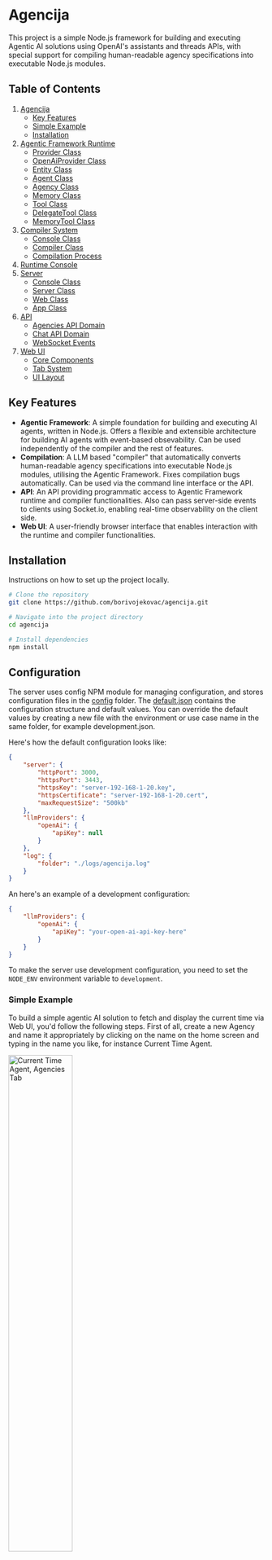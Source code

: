 
# Agencija

This project is a simple Node.js framework for building and executing Agentic AI solutions using OpenAI's assistants and threads APIs, with special support for compiling human-readable agency specifications into executable Node.js modules.

## Table of Contents

1. [Agencija](#agencija)
   - [Key Features](#key-features)
   - [Simple Example](#simple-example)
   - [Installation](#installation)
2. [Agentic Framework Runtime](#agentic-framework-runtime)
   - [Provider Class](#provider-class)
   - [OpenAiProvider Class](#openai-provider-class)
   - [Entity Class](#entity-class)
   - [Agent Class](#agent-class)
   - [Agency Class](#agency-class)
   - [Memory Class](#memory-class)
   - [Tool Class](#tool-class)
   - [DelegateTool Class](#delegate-tool-class)
   - [MemoryTool Class](#memory-tool-class)
3. [Compiler System](#compiler-system)
   - [Console Class](#console-class)
   - [Compiler Class](#compiler-class)
   - [Compilation Process](#compilation-process)
4. [Runtime Console](#runtime-console)
5. [Server](#server)
   - [Console Class](#console-class-1)
   - [Server Class](#server-class)
   - [Web Class](#web-class)
   - [App Class](#app-class)
6. [API](#api)
   - [Agencies API Domain](#agencies-api-domain)
   - [Chat API Domain](#chat-api-domain)
   - [WebSocket Events](#websocket-events)
7. [Web UI](#web-ui)
    - [Core Components](#core-components)
    - [Tab System](#tab-system)
    - [UI Layout](#ui-layout)

## Key Features

-  **Agentic Framework**: A simple foundation for building and executing AI agents, written in Node.js. Offers a flexible and extensible architecture for building AI agents with event-based obsevability. Can be used independently of the compiler and the rest of features.
-  **Compilation**: A LLM based "compiler" that automatically converts human-readable agency specifications into executable Node.js modules, utilising the Agentic Framework. Fixes compilation bugs automatically. Can be used via the command line interface or the API.
-  **API**: An API providing programmatic access to Agentic Framework runtime and compiler functionalities. Also can pass server-side events to clients using Socket.io, enabling real-time observability on the client side.
-  **Web UI**: A user-friendly browser interface that enables interaction with the runtime and compiler functionalities.

## Installation
Instructions on how to set up the project locally.
```bash
# Clone the repository
git clone https://github.com/borivojekovac/agencija.git

# Navigate into the project directory
cd agencija

# Install dependencies
npm install
```

## Configuration
The server uses config NPM module for managing configuration, and stores configuration files in the [config](config) folder. The [default.json](config/default.json) contains the configuration structure and default values. You can override the default values by creating a new file with the environment or use case name in the same folder, for example development.json.

Here's how the default configuration looks like:

```json
{
    "server": {
        "httpPort": 3000,
        "httpsPort": 3443,
        "httpsKey": "server-192-168-1-20.key",
        "httpsCertificate": "server-192-168-1-20.cert",
        "maxRequestSize": "500kb"
    },
    "llmProviders": {
        "openAi": {
            "apiKey": null
        }
    },
    "log": {
        "folder": "./logs/agencija.log"
    }
}
```

An here's an example of a development configuration:

```json
{
    "llmProviders": {
        "openAi": {
            "apiKey": "your-open-ai-api-key-here"
        }
    }
}
```

To make the server use development configuration, you need to set the `NODE_ENV` environment variable to `development`.

### Simple Example

To build a simple agentic AI solution to fetch and display the current time via Web UI, you'd follow the following steps. First of all, create a new Agency and name it appropriately by clicking on the name on the home screen and typing in the name you like, for instance Current Time Agent.

<img src="img/readme/CurrentTimeAgent-agencies.png" alt="Current Time Agent, Agencies Tab" width="50%"/>

You'd then switch to the spec tab, and write down a human-readable agency specification like this:

**Current Time Agent.txt**

```text
# Time Aware Agent
Helpfull for a wide range of topics, can use a Tool tell time.
Time can also be requested for a specific time zone, in which case the Agent remembers the time zone for future reference.
```

<img src="img/readme/CurrentTimeAgent-spec.png" alt="Current Time Agent, Spec Tab" width="50%"/>

You would then use compiler to turn this into executable Node.js module either by running a command-line command or using "Compile" button on the Spec Tab.

```bash
node compiler/console.js "agency=Current Time Agent"
```

The compiler would produce a code similar to this:

**Current Time Agent.js**

```js
import Agent from "../runtime/agent.js";
import Tool from "../runtime/tool.js";

class GetTimeTool extends Tool {

    constructor() {

        super({
            name: "getTimeTool",
            args: {
                timezone: false // not required
            }
        });
    }

    description() {

        return {
            type: "function",
            function: {
                name: this.name,
                description: "This tool returns the current system time as a JSON object with properties for hour, minute, and second. It provides up-to-date time information, ensuring accurate time retrieval when needed. No parameters are required for its execution.",
                parameters: {
                    type: "object",
                    properties: {
                        timezone: {
                            type: "string",
                            description: "Timezone to return the current time for. Uses IANA Time Zone Database format (for example: \"Asia/Tokyo\", \"America/New_York\", \"Europe/London\"...)"
                        }
                    }
                }
            }
        };
    }

    async execute(params) {

        const timezone = params.timezone;

        const now = new Date();
        
        if (!timezone) {

            return {
                hour: now.getHours(),
                minute: now.getMinutes(),
                second: now.getSeconds()
            };
        }

        const formatter = new Intl.DateTimeFormat("en-US", {
            timeZone: timezone,
            hour: "2-digit",
            minute: "2-digit",
            second: "2-digit",
            hour12: false
        });
    
        const parts = formatter.formatToParts(now);
        
        return {
            hour: parseInt(parts.find(p => p.type === "hour").value, 10),
            minute: parseInt(parts.find(p => p.type === "minute").value, 10),
            second: parseInt(parts.find(p => p.type === "second").value, 10),
            timezone: timezone
        };
    }
};

const agent = new Agent({
    name: "currentTimeAgent",
    capabilities: "Versatile conversational agent with a broad knowledge base, with a special proficiency in providing the current time accurately by using an integrated tool.",
    instructions: "You are the Current Time Agent, a knowledgeable and helpful assistant on a wide range of topics. Your unique strength is your ability to provide the current time. When a user asks for the current time or any time-related information, you must us the getTimeTool to obtain the exact time. If user explicitly requests time for a particular time zone, report time accordingly and remember this for future reference.",
    tools: [ new GetTimeTool() ]
});

export default agent;
```

<img src="img/readme/CurrentTimeAgent-code.png" alt="Current Time Agent, Code Tab" width="50%"/>

You could then initiate a chat with this agent using command line like so:

```bash
node console.js "agency=Current Time Agent"
```

Important note: every agent implicitly has access to MemoryTool, which enables it to persist and later use bits and pieces of information. Here's an example chat with the above agent, utilising memory tool:

**Session #1**

```text
USER: what's the time
AGENT: The current time is 15:43:05.
USER: remember that I'm using New York time zone please
AGENT: Sure, from now onwards I'll provide you the time for the New York timezone.
USER: what's the time
AGENT: The current time in New York is 09:44:49.
```

<img src="img/readme/CurrentTimeAgent-memory.png" alt="Current Time Agent, Memory Tab" width="50%"/>

**Session #2**

```text
USER: hey buddy, what's the current time?
AGENT: The current time in New York is 9:46 AM.
```

<img src="img/readme/CurrentTimeAgent-chat.png" alt="Current Time Agent, Chat Tab" width="50%"/>

## Agentic Framework Runtime
The /runtime folder contains a robust foundation for building and executing AI agents. The framework implements an event-driven architecture with persistent memory, tool execution capabilities, and agent delegation patterns.

### [Provider Class](runtime/llm/provider.js)
Abstract base provider for LLM services:
- Core interface for assistant and thread management
- Standardized methods for message handling
- Default provider configuration support
- Event-driven observability

### [OpenAiProvider Class](runtime/llm/openAiProvider.js)
Concrete implementation of Provider for OpenAI services:
- Manages OpenAI assistants and threads lifecycle
- Implements response processing
- Handles tools invocation

### [Entity Class](runtime/entity.js)
Base class providing fundamental entity functionality:
- Common properties like name and type
- Observability using EventEmitter
- Foundation for Tools, Agents and Agencies

### [Agent Class](runtime/agent.js)
Represents an individual AI agent with capabilities:
- Tool management and execution
- Memory access and persistence
- Message handling and response generation
- LLM integration and prompt management
- Observability using EventEmitter

### [Agency Class](runtime/agency.js)
Manages collections of agents and their interactions:
- Functional equivalence with Agent class
- Distinction from Agent class for clarity

### [Memory Class](runtime/memory.js)
The Memory system provides persistent storage and real-time state management:
- Event-driven memory updates through file watching
- Shared memory access across agency agents
- Markdown-formatted memory instructions for LLM context
- Automatic memory file creation and initialization
- Memory state persistence between sessions

### [Tool Class](runtime/tool.js)
Base class for implementing agent capabilities with built-in execution controls:
- Parameter validation and argument mapping
- Event emission for execution monitoring
- Standardized tool initialization and ownership
- Required arguments specification
- Execution wrapper pattern through use() method

### [DelegateTool Class](runtime/delegateTool.js)
Specialized tool for agent task delegation and execution:
- Structured message formatting for agent communication
- Support for both simple and detailed task instructions
- Direct agent response handling

### [MemoryTool Class](runtime/memoryTool.js)
Specialized tool for storing and retrieving shared agency memory:
- Provides shared memory access across all agents in an agency
- Supports storing memories with named associations
- Enables forgetting specific memories by association
- Automatically included in every agent's toolset

## Compiler System
The compiler system consists of two main components that work together to transform human-readable agency specifications into executable Node.js code:

### [Compiler Console](compiler/console.js)
- Command-line interface for agency compilation
- Agency file name parameter handling
- Interactive prompt for agency selection
- Integration with the main compiler

Usage:

```bash
node compiler/console.js "agency=Current Time Agent"
```

### [Compiler Class](compiler/compiler.js)
- Converts .txt agency specifications into executable .js modules
- Uses GPT-4 through OpenAI provider for code generation
- Implements automatic bug detection and fixing
- Provides compilation event notifications
- Supports forced recompilation

#### Compilation Process

1. Initialization:
    - Sets up OpenAI provider
    - Validates source and target files
    - Emits compilation start events

2. Code Generation:
    - Uses a "Developer Agent" with specialized instructions
    - Transforms human specifications into JavaScript code
    - Performs initial code generation

3. Validation & Debug:
    - Tests generated code through temporary module loading
    - Implements 3 retry attempts for error correction
    - Uses a "Debugger Agent" to fix detected issues
    - Provides detailed error context to the debugger

4. Output:
    - Writes validated code to target .js file
    - Emits compilation completion events
    - Returns output filename for further use

## Runtime Console
The command-line interface for running and interacting with agencies. It provides a user-friendly interface to load agencies, compile them, and execute them. Source code: `./console.js`.

Usage Example:

```bash
node console.js "agency=Current Time Agent"
```

## Server
Key Integration Points:
- Server class orchestrates all components
- Components follow consistent initialization pattern
- Event-driven architecture throughout
- Clean separation of concerns between static serving (Web), API handling, and application logic

This modular architecture allows for easy maintenance and scalability while keeping concerns separated between different components.

You can run the server with the following command:

```bash
node server/console.js
```

### [Runtime Console](server/console.js)
- main() entry point for server execution
- Handles server lifecycle management
- Implements command-line interface
- Listens for events: server-started, server-stopped, request, response, problem
- Provides graceful shutdown with 'quit' command

### [Server Class](server/server.js)
- Sets up both HTTP and HTTPS servers using Express
- Manages SSL certificates for HTTPS
- Coordinates initialization of Web, API, and App components
- Handles global error cases (unhandled rejections/exceptions)
- Provides lifecycle methods: init(), run(), stop()
- Default ports: HTTP 8000, HTTPS 8443

### [Web Class](server/web.js)
- Handles static file serving
- Serves content from '../web' directory
- Provides markdown support through '/markdown' endpoint
- Simple initialization through init() method

### [App Class](server/app.js)
- Manages application logic
- Handles Socket.IO connections, and implements real-time communication
- Tracks client connections/disconnections

## API

Base URL: `/api/v1`

The [Api Class](server/api/api.js) provides utility functions for API endpoints and passing the following events to clients over WebSockets:

- Entity Events: `created`, `initialised`, `message`, `response`, `execute`, `result`, `problem`
- Compiler Events: `compiling`, `bugfixing`, `compiled`
- Events: `memoryupdated`
- Provider Events: `initialised`, `assistantcreated`, `threadcreated`, `runcreated`, `runcompleted`, `problem`
- API Events: `cleanup`, `problem`, `delete`, `create`, `update`

All endpoints follow RESTful conventions and return appropriate HTTP status codes for success and error cases.

### [Agencies API](server/api/agencies.js)

#### GET Endpoints

-   `/agency`
    
    -   Returns all agencies with their definitions and compiled code
    -   Response: Object containing agency names as keys with their definition and compiled code
-   `/agency/:id`
    
    -   Returns a specific agency by name
    -   Response: Agency object with name, definition, and compiled code
-   `/agency/:id/memory`
    
    -   Returns the memory state of a specific agency
    -   Response: Memory object for the specified agency

#### POST Endpoints

-   `/agency`
    
    -   Creates a new agency
    -   Body:  `{ name: string, definition?: string, compiled?: string }`
    -   Response: Created agency object
-   `/agency/:id/compile`
    
    -   Compiles an agency's definition
    -   Body:  `{ definition: string }`
    -   Response: Updated agency object
-   `/agency/:id/rename`
    
    -   Renames an existing agency
    -   Body:  `{ name: string }`
    -   Response: Updated agency object
-   `/agency/:id/definition`
    
    -   Updates an agency's definition
    -   Body:  `{ definition: string }`
    -   Response: Updated agency object
-   `/agency/:id/compiled`
    
    -   Updates an agency's compiled code
    -   Body:  `{ compiled: string }`
    -   Response: Updated agency object
-   `/agency/:id/memory`
    
    -   Updates an agency's memory state
    -   Body:  `{ memory: string }`
    -   Response: Updated memory object

#### DELETE Endpoints

-   `/agency/:id`
    
    -   Deletes an agency and its associated files
    -   Response: Success message
-   `/agency/:id/memory`
    
    -   Clears an agency's memory state
    -   Response: Empty memory object

### [Chat API](server/api/chat.js)

#### POST Endpoints

-   `/chat/new/:agency`
    
    -   Starts a new chat session with specified agency
    -   Headers required:  `x-socket-id`
    -   Response:  `{ id: string }`  (assistant ID)
-   `/chat/:id`
    
    -   Sends a message to an existing chat session
    -   Headers required:  `x-socket-id`
    -   Body:  `{ message: string }`
    -   Response:  `{ response: string }`

## Web UI

Web UI architecture provides a modular, maintainable and feature-rich web interface for the Agencija framework.

Key features include:
-   Real-time updates via Socket.IO
-   Markdown rendering support
-   Code editing capabilities
-   Interactive agency management
-   Live chat functionality
-   System event logging
-   Memory state visualization

### Core Components

#### [App Class](web/app.js)
-   Central application controller
-   Manages tab initialization and switching
-   Handles global UI element references
-   Maintains chat session state
-   Provides error logging functionality

#### [Api Class](web/api.js)
-   Handles all REST API communications
-   Manages Socket.IO real-time connections
-   Implements loading spinner functionality
-   Supports GET, POST, PUT, DELETE, PATCH operations
-   Adds socket ID to all requests

#### Tab System 

[Base Tab Class](web/app.js)
-   Provides common tab functionality
-   Handles event binding/unbinding
-   Shares access to UI, API and callbacks

Specialized Tabs:

1.  [AgenciesTab Class](web/agenciesTab.js)
    -   Manages agency list
    -   Handles agency CRUD operations
    -   Controls agency selection

2.  [ChatTab Class](web/chatTab.js)
    -   Manages chat sessions
    -   Handles message sending/receiving
    -   Renders markdown messages

3.  [DefinitionTab Class](web/definitionTab.js)
    -   Displays/edits agency specifications
    -   Handles compilation requests
    -   Updates agency definitions

4.  [CompiledTab class](web/compiledTab.js)
    -   Shows compiled agency code
    -   Allows code modifications
    -   Handles code updates

5.  [MemoryTab class](web/memoryTab.js)
    -   Displays agency memory state
    -   Supports memory updates/clearing
    -   Real-time memory sync

6.  [LogTab class](web/logTab.js)
    -   Shows server-side events
    -   Displays system messages
    -   Handles multiple event types

### [UI Layout](web/index.html)
-   Responsive single-page design
-   Tab-based navigation
-   Content areas for each tab
-   Command areas for actions
-   Loading spinner indicator